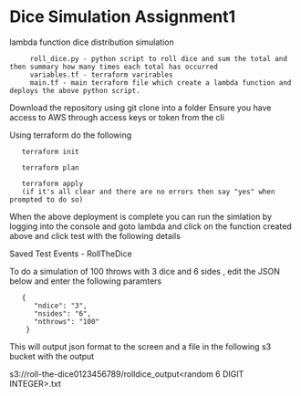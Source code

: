 # Dice Simulation Assignment1
lambda function dice distribution simulation

         roll_dice.py - python script to roll dice and sum the total and then summary how many times each total has occurred
         variables.tf - terraform varirables
         main.tf - main terraform file which create a lambda function and deploys the above python script.

Download the repository using git clone into a folder
Ensure you have access to AWS through access keys or token from the cli

Using terraform do the following

       terraform init
       
       terraform plan
       
       terraform apply
       (if it's all clear and there are no errors then say "yes" when prompted to do so)
       
When the above deployment is complete you can run the simlation by logging into the console and goto lambda and click on the function created above and click test with the following details

Saved Test Events - RollTheDice

To do a simulation of 100 throws with 3 dice and 6 sides , edit the JSON below and enter the following paramters

       {
          "ndice": "3",
          "nsides": "6",
          "nthrows": "100"
        }

This will output json format to the screen and a file in the following s3 bucket with the output

s3://roll-the-dice0123456789/rolldice_output<random 6 DIGIT INTEGER>.txt



       
